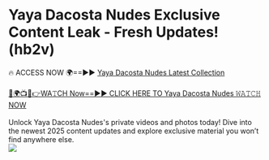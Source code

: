# Yaya Dacosta Nudes Exclusive Content Leak - Fresh Updates! (hb2v)

🔥 ACCESS NOW 🌍==►► <a href="https://tinyurl.com/2mz8nhtm" rel="nofollow">Yaya Dacosta Nudes Latest Collection</a>
<br><br>
[🔴🌍📺📱👉WA𝚃CH Now==►► CLICK HERE TO Yaya Dacosta Nudes 𝚆𝙰𝚃𝙲𝙷 NOW](https://tinyurl.com/2mz8nhtm)
<br><br>
Unlock Yaya Dacosta Nudes's private videos and photos today! Dive into the newest 2025 content updates and explore exclusive material you won’t find anywhere else.
<br>
<a href="https://tinyurl.com/2mz8nhtm" rel="nofollow" data-target="animated-image.originalLink"><img src="https://camo.githubusercontent.com/8a4f000d20f83aca3bf7ec5f350d767afa0574a8a352519fd8cfa583a6f93a33/68747470733a2f2f692e696d6775722e636f6d2f644a486b345a712e676966" data-canonical-src="https://i.imgur.com/dJHk4Zq.gif" style="max-width: 100%; display: inline-block;" data-target="animated-image.originalImage"></a>
<br>
